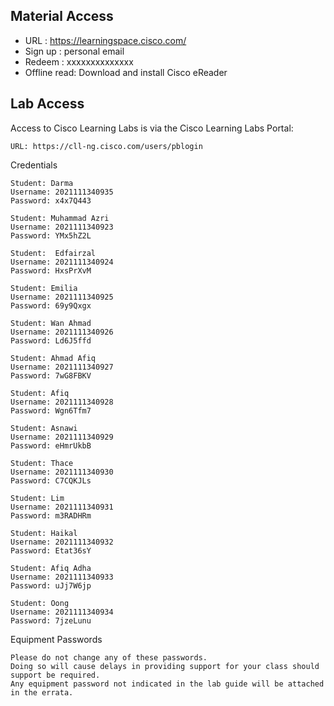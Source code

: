 ## Material Access
- URL : https://learningspace.cisco.com/
- Sign up : personal email
- Redeem : xxxxxxxxxxxxxx
- Offline read: Download and install Cisco eReader

## Lab Access
Access to Cisco Learning Labs is via the Cisco Learning Labs Portal:
```
URL: https://cll-ng.cisco.com/users/pblogin
```


Credentials
```
Student: Darma
Username: 2021111340935
Password: x4x7Q443

Student: Muhammad Azri
Username: 2021111340923
Password: YMx5hZ2L

Student:  Edfairzal
Username: 2021111340924
Password: HxsPrXvM

Student: Emilia
Username: 2021111340925
Password: 69y9Qxgx

Student: Wan Ahmad
Username: 2021111340926
Password: Ld6J5ffd

Student: Ahmad Afiq
Username: 2021111340927
Password: 7wG8FBKV

Student: Afiq
Username: 2021111340928
Password: Wgn6Tfm7

Student: Asnawi
Username: 2021111340929
Password: eHmrUkbB

Student: Thace
Username: 2021111340930
Password: C7CQKJLs

Student: Lim
Username: 2021111340931
Password: m3RADHRm

Student: Haikal
Username: 2021111340932
Password: Etat36sY

Student: Afiq Adha
Username: 2021111340933
Password: uJj7W6jp

Student: Oong
Username: 2021111340934
Password: 7jzeLunu

```

Equipment Passwords
```
Please do not change any of these passwords. 
Doing so will cause delays in providing support for your class should support be required. 
Any equipment password not indicated in the lab guide will be attached in the errata.
```
